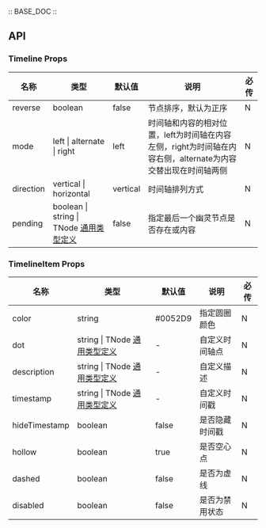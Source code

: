 :: BASE_DOC ::

## API
### Timeline Props

名称 | 类型 | 默认值 | 说明 | 必传
-- | -- | -- | -- | --
reverse | boolean | false | 节点排序，默认为正序 | N
mode | left \| alternate \| right | left | 时间轴和内容的相对位置，left为时间轴在内容左侧，right为时间轴在内容右侧，alternate为内容交替出现在时间轴两侧 | N
direction | vertical \| horizontal | vertical | 时间轴排列方式 | N
pending | boolean \| string \| TNode [通用类型定义](https://github.com/Tencent/tdesign-vue-next/blob/develop/src/common.ts) | false | 指定最后一个幽灵节点是否存在或内容 | N


### TimelineItem Props
名称 | 类型 | 默认值 | 说明 | 必传
-- | -- | -- | -- | --
color | string | #0052D9 | 指定圆圈颜色 | N
dot | string \| TNode [通用类型定义](https://github.com/Tencent/tdesign-vue-next/blob/develop/src/common.ts) | - | 自定义时间轴点 | N
description | string \| TNode [通用类型定义](https://github.com/Tencent/tdesign-vue-next/blob/develop/src/common.ts) | - | 自定义描述  | N
timestamp | string \| TNode [通用类型定义](https://github.com/Tencent/tdesign-vue-next/blob/develop/src/common.ts) | - | 自定义时间戳  | N
hideTimestamp | boolean | false | 是否隐藏时间戳 | N
hollow | boolean | true | 是否空心点 | N
dashed | boolean | false | 是否为虚线 | N
disabled | boolean | false | 是否为禁用状态 | N
